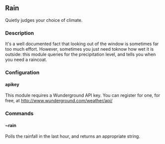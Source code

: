 ## Rain 

Quietly judges your choice of climate.

### Description

It's a well documented fact that looking out of the window is sometimes far too much effort. However, sometimes you just need toknow how wet it is outside: this module queries for the precipitation level, and tells you when you need a raincoat.

### Configuration
#### apikey
This module requires a Wunderground API key. You can register for one, for free, at http://www.wunderground.com/weather/api/

### Commands

#### ~rain
Polls the rainfall in the last hour, and returns an appropriate string.
